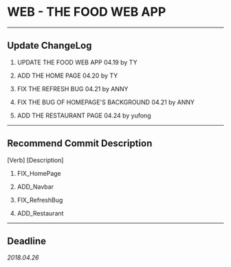 # WEB - THE FOOD WEB APP #

---

## Update ChangeLog ##

1. UPDATE THE FOOD WEB APP 04.19 by TY

2. ADD THE HOME PAGE 04.20 by TY

3. FIX THE REFRESH BUG 04.21 by ANNY

4. FIX THE BUG OF HOMEPAGE'S BACKGROUND 04.21 by ANNY

5. ADD THE RESTAURANT PAGE 04.24 by yufong
---

## Recommend Commit Description  ##

[Verb] [Description]

1. FIX_HomePage

2. ADD_Navbar

3. FIX_RefreshBug

4. ADD_Restaurant

---

## Deadline ##

*2018.04.26*
